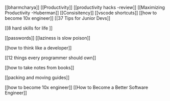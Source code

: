[[bharmcharya]]
[[Productivity]]
[[productivity hacks -review]]
[[Maximizing Productivity -Huberman]]
[[Consisitency]]
[[vscode shortcuts]]
[[how to become 10x engineer]]
[[37 Tips for Junior Devs]]


[[8 hard skills for life ]]

[[passwords]]
[[laziness is slow poison]]

[[how to think like a developer]]

[[12 things every programmer should own]]

[[how to take notes from books]]

[[packing and moving guides]]

[[how to become 10x engineer]]
[[How to Become a Better Software Engineer]]

